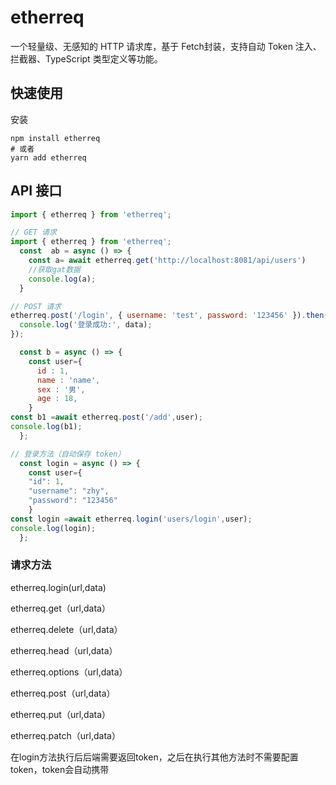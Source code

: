 # etherreq

一个轻量级、无感知的 HTTP 请求库，基于  Fetch封装，支持自动 Token 注入、拦截器、TypeScript 类型定义等功能。

##  快速使用

安装

```
npm install etherreq
# 或者
yarn add etherreq
```

## API 接口

```javascript
import { etherreq } from 'etherreq';

// GET 请求
import { etherreq } from 'etherreq';
  const  ab = async () => {
    const a= await etherreq.get('http://localhost:8081/api/users')
    //获取gat数据
    console.log(a);
  }

// POST 请求
etherreq.post('/login', { username: 'test', password: '123456' }).then(data => {
  console.log('登录成功:', data);
});

  const b = async () => {
    const user={
      id : 1,
      name : 'name',
      sex : '男',
      age : 18,
    }    
const b1 =await etherreq.post('/add',user);
console.log(b1);
  };

// 登录方法（自动保存 token）
  const login = async () => {
    const user={
    "id": 1,
    "username": "zhy",
    "password": "123456"
    }    
const login =await etherreq.login('users/login',user);
console.log(login);
  };


```





### 请求方法

etherreq.login(url,data)

etherreq.get（url,data）

etherreq.delete（url,data）

etherreq.head（url,data）

etherreq.options（url,data）

etherreq.post（url,data）

etherreq.put（url,data）

etherreq.patch（url,data）

在login方法执行后后端需要返回token，之后在执行其他方法时不需要配置token，token会自动携带